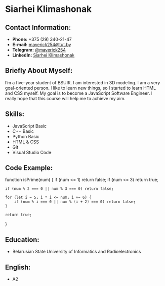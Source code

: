 # Siarhei Klimashonak

## Contact Information:

- **Phone:** +375 (29) 340-21-47
- **E-mail:** [maverick254@tut.by](mailto:maverick254@tut.by)
- **Telegram:** [@maverick254](https://t.me/maverick254)
- **LinkedIn:** [Siarhei Klimashonak](https://by.linkedin.com/in/sergei-klimashonak-79007a271)

## Briefly About Myself:

I’m a five-year student of BSUIR. I am interested in 3D modeling. I am a very goal-oriented person.
I like to learn new things, so I started to learn HTML and CSS myself.
My goal is to become a JavaScript Software Engineer. I really hope that this course will help me to achieve my aim.

## Skills:

- JavaScript Basic
- C++ Basic
- Python Basic
- HTML & CSS
- Git
- Visual Studio Code

## Code Example:

function isPrime(num) {
if (num <= 1) return false;
if (num <= 3) return true;

    if (num % 2 === 0 || num % 3 === 0) return false;

    for (let i = 5; i * i <= num; i += 6) {
        if (num % i === 0 || num % (i + 2) === 0) return false;
    }

    return true;

}

## Education:

- Belarusian State University of Informatics and Radioelectronics

## English:

- A2

